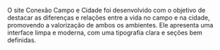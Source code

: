 O site Conexão Campo e Cidade foi desenvolvido com o objetivo de destacar as diferenças e relações entre a vida no campo e na cidade, promovendo a valorização de ambos os ambientes. Ele apresenta uma interface limpa e moderna, com uma tipografia clara e seções bem definidas.
